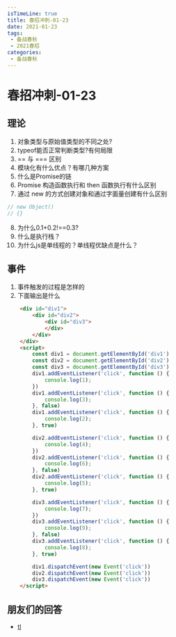 ```yaml
---
isTimeLine: true
title: 春招冲刺-01-23
date: 2021-01-23
tags:
 - 备战春秋
 - 2021春招
categories:
 - 备战春秋
---
```

# 春招冲刺-01-23

## 理论
1. 对象类型与原始值类型的不同之处?
2. typeof能否正常判断类型?有何局限
3. == 与 === 区别
4. 模块化有什么优点？有哪几种方案
5. 什么是Promise的链
6. Promise 构造函数执行和 then 函数执行有什么区别
7. 通过 new 的方式创建对象和通过字面量创建有什么区别
```js
// new Object()
// {}
```
8. 为什么0.1+0.2!==0.3?
9. 什么是执行栈？
10. 为什么js是单线程的？单线程优缺点是什么？


## 事件
1. 事件触发的过程是怎样的
2. 下面输出是什么

```html
    <div id="div1">
        <div id="div2">
            <div id="div3">
            </div>
        </div>
    </div>
    <script>
        const div1 = document.getElementById('div1')
        const div2 = document.getElementById('div2')
        const div3 = document.getElementById('div3')
        div1.addEventListener('click', function () {
            console.log(1);
        })
        div1.addEventListener('click', function () {
            console.log(3);
        }, false)
        div1.addEventListener('click', function () {
            console.log(2);
        }, true)

        div2.addEventListener('click', function () {
            console.log(4);
        })
        div2.addEventListener('click', function () {
            console.log(6);
        }, false)
        div2.addEventListener('click', function () {
            console.log(5);
        }, true)

        div3.addEventListener('click', function () {
            console.log(7);
        })
        div3.addEventListener('click', function () {
            console.log(9);
        }, false)
        div3.addEventListener('click', function () {
            console.log(8);
        }, true)

        div1.dispatchEvent(new Event('click'))
        div2.dispatchEvent(new Event('click'))
        div3.dispatchEvent(new Event('click'))
    </script>
```
## 朋友们的回答
* [tl](https://juejin.cn/post/6921708944939286542/)

<comment/>
<tongji/>